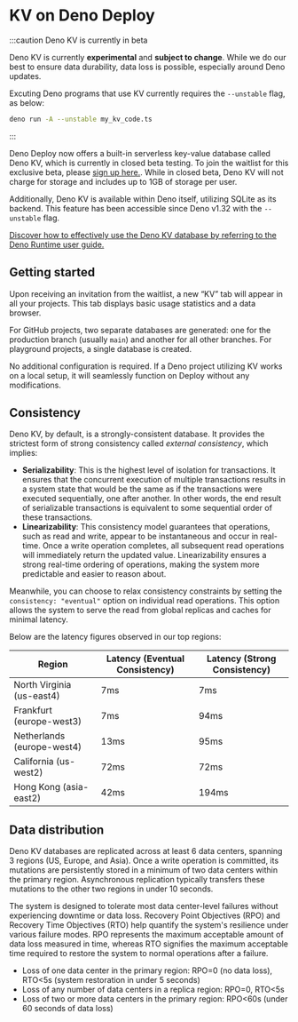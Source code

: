 # KV on Deno Deploy

:::caution Deno KV is currently in beta

Deno KV is currently **experimental** and **subject to change**. While we do our
best to ensure data durability, data loss is possible, especially around Deno
updates.

Excuting Deno programs that use KV currently requires the `--unstable` flag, as
below:

```sh
deno run -A --unstable my_kv_code.ts
```

:::

Deno Deploy now offers a built-in serverless key-value database called Deno KV,
which is currently in closed beta testing. To join the waitlist for this
exclusive beta, please [sign up here.](https://dash.deno.com/kv). While in
closed beta, Deno KV will not charge for storage and includes up to 1GB of
storage per user.

Additionally, Deno KV is available within Deno itself, utilizing SQLite as its
backend. This feature has been accessible since Deno v1.32 with the `--unstable`
flag.

[Discover how to effectively use the Deno KV database by referring to the Deno Runtime user guide.](/runtime/manual/runtime/kv)

## Getting started

Upon receiving an invitation from the waitlist, a new “KV” tab will appear in
all your projects. This tab displays basic usage statistics and a data browser.

For GitHub projects, two separate databases are generated: one for the
production branch (usually `main`) and another for all other branches. For
playground projects, a single database is created.

No additional configuration is required. If a Deno project utilizing KV works on
a local setup, it will seamlessly function on Deploy without any modifications.

## Consistency

Deno KV, by default, is a strongly-consistent database. It provides the
strictest form of strong consistency called _external consistency_, which
implies:

- **Serializability**: This is the highest level of isolation for transactions.
  It ensures that the concurrent execution of multiple transactions results in a
  system state that would be the same as if the transactions were executed
  sequentially, one after another. In other words, the end result of
  serializable transactions is equivalent to some sequential order of these
  transactions.
- **Linearizability**: This consistency model guarantees that operations, such
  as read and write, appear to be instantaneous and occur in real-time. Once a
  write operation completes, all subsequent read operations will immediately
  return the updated value. Linearizability ensures a strong real-time ordering
  of operations, making the system more predictable and easier to reason about.

Meanwhile, you can choose to relax consistency constraints by setting the
`consistency: "eventual"` option on individual read operations. This option
allows the system to serve the read from global replicas and caches for minimal
latency.

Below are the latency figures observed in our top regions:

| Region                     | Latency (Eventual Consistency) | Latency (Strong Consistency) |
| -------------------------- | ------------------------------ | ---------------------------- |
| North Virginia (us-east4)  | 7ms                            | 7ms                          |
| Frankfurt (europe-west3)   | 7ms                            | 94ms                         |
| Netherlands (europe-west4) | 13ms                           | 95ms                         |
| California (us-west2)      | 72ms                           | 72ms                         |
| Hong Kong (asia-east2)     | 42ms                           | 194ms                        |

## Data distribution

Deno KV databases are replicated across at least 6 data centers, spanning 3
regions (US, Europe, and Asia). Once a write operation is committed, its
mutations are persistently stored in a minimum of two data centers within the
primary region. Asynchronous replication typically transfers these mutations to
the other two regions in under 10 seconds.

The system is designed to tolerate most data center-level failures without
experiencing downtime or data loss. Recovery Point Objectives (RPO) and Recovery
Time Objectives (RTO) help quantify the system's resilience under various
failure modes. RPO represents the maximum acceptable amount of data loss
measured in time, whereas RTO signifies the maximum acceptable time required to
restore the system to normal operations after a failure.

- Loss of one data center in the primary region: RPO=0 (no data loss), RTO<5s
  (system restoration in under 5 seconds)
- Loss of any number of data centers in a replica region: RPO=0, RTO<5s
- Loss of two or more data centers in the primary region: RPO<60s (under 60
  seconds of data loss)
